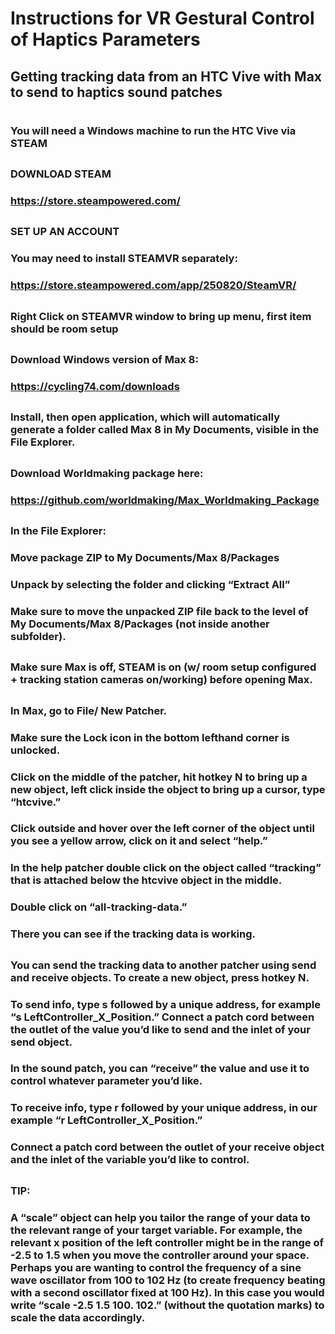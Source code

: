 # Instructions for VR Gestural Control of Haptics Parameters
## Getting tracking data from an HTC Vive with Max to send to haptics sound patches
#
### You will need a Windows machine to run the HTC Vive via STEAM
##
### DOWNLOAD STEAM 
### https://store.steampowered.com/
##
### SET UP AN ACCOUNT
### You may need to install STEAMVR separately:
### https://store.steampowered.com/app/250820/SteamVR/
##
### Right Click on STEAMVR window to bring up menu, first item should be room setup
##
### Download Windows version of Max 8:
### https://cycling74.com/downloads
##
### Install, then open application, which will automatically generate a folder called Max 8 in My Documents, visible in the File Explorer.
##
### Download Worldmaking package here:
### https://github.com/worldmaking/Max_Worldmaking_Package
##
### In the File Explorer:
### Move package ZIP to My Documents/Max 8/Packages
### Unpack by selecting the folder and clicking “Extract All”
### Make sure to move the unpacked ZIP file back to the level of My Documents/Max 8/Packages (not inside another subfolder).
##
### Make sure Max is off, STEAM is on (w/ room setup configured + tracking station cameras on/working) before opening Max.
##
### In Max, go to File/ New Patcher.
### Make sure the Lock icon in the bottom lefthand corner is unlocked.
### Click on the middle of the patcher, hit hotkey N to bring up a new object, left click inside the object to bring up a cursor, type “htcvive.”
### Click outside and hover over the left corner of the object until you see a yellow arrow, click on it and select “help.”
### In the help patcher double click on the object called “tracking” that is attached below the htcvive object in the middle.
### Double click on “all-tracking-data.”
### There you can see if the tracking data is working.
##
### You can send the tracking data to another patcher using send and receive objects. To create a new object, press hotkey N. 
### To send info, type s followed by a unique address, for example “s LeftController_X_Position.” Connect a patch cord between the outlet of the value you’d like to send and the inlet of your send object. 
### In the sound patch, you can “receive” the value and use it to control whatever parameter you’d like.
### To receive info, type r followed by your unique address, in our example “r LeftController_X_Position.” 
### Connect a patch cord between the outlet of your receive object and the inlet of the variable you’d like to control. 
##
### TIP:
### A “scale” object can help you tailor the range of your data to the relevant range of your target variable. For example, the relevant x position of the left controller might be in the range of -2.5 to 1.5 when you move the controller around your space. Perhaps you are wanting to control the frequency of a sine wave oscillator from 100 to 102 Hz (to create frequency beating with a second oscillator fixed at 100 Hz). In this case you would write “scale -2.5 1.5 100. 102.” (without the quotation marks) to scale the data accordingly.
